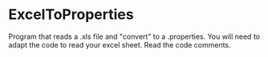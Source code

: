 ExcelToProperties
=================

Program that reads a .xls file and "convert" to a .properties. You will need to adapt the code to read your excel sheet. Read the code comments.
